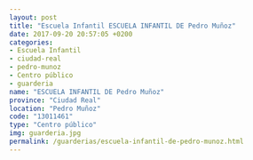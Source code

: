 ```yaml
---
layout: post
title: "Escuela Infantil ESCUELA INFANTIL DE Pedro Muñoz"
date: 2017-09-20 20:57:05 +0200
categories:
- Escuela Infantil
- ciudad-real
- pedro-munoz
- Centro público
- guarderia
name: "ESCUELA INFANTIL DE Pedro Muñoz"
province: "Ciudad Real"
location: "Pedro Muñoz"
code: "13011461"
type: "Centro público"
img: guarderia.jpg
permalink: /guarderias/escuela-infantil-de-pedro-munoz.html
---
```

